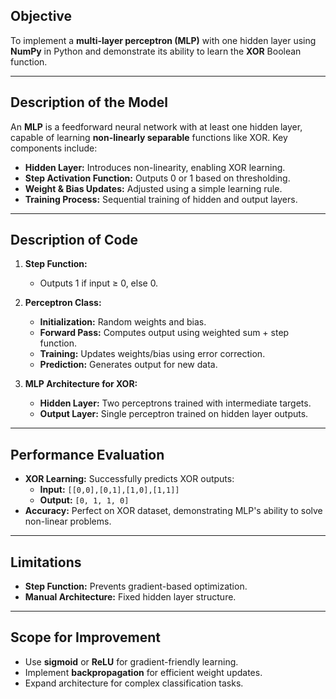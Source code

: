 ## Objective

To implement a **multi-layer perceptron (MLP)** with one hidden layer using **NumPy** in Python and demonstrate its ability to learn the **XOR** Boolean function.

---

## Description of the Model

An **MLP** is a feedforward neural network with at least one hidden layer, capable of learning **non-linearly separable** functions like XOR. Key components include:

- **Hidden Layer:** Introduces non-linearity, enabling XOR learning.
- **Step Activation Function:** Outputs 0 or 1 based on thresholding.
- **Weight & Bias Updates:** Adjusted using a simple learning rule.
- **Training Process:** Sequential training of hidden and output layers.

---

## Description of Code

1. **Step Function:**

   - Outputs 1 if input ≥ 0, else 0.

2. **Perceptron Class:**

   - **Initialization:** Random weights and bias.
   - **Forward Pass:** Computes output using weighted sum + step function.
   - **Training:** Updates weights/bias using error correction.
   - **Prediction:** Generates output for new data.

3. **MLP Architecture for XOR:**
   - **Hidden Layer:** Two perceptrons trained with intermediate targets.
   - **Output Layer:** Single perceptron trained on hidden layer outputs.

---

## Performance Evaluation

- **XOR Learning:** Successfully predicts XOR outputs:
  - **Input:** `[[0,0],[0,1],[1,0],[1,1]]`
  - **Output:** `[0, 1, 1, 0]`
- **Accuracy:** Perfect on XOR dataset, demonstrating MLP's ability to solve non-linear problems.

---

## Limitations

- **Step Function:** Prevents gradient-based optimization.
- **Manual Architecture:** Fixed hidden layer structure.

---

## Scope for Improvement

- Use **sigmoid** or **ReLU** for gradient-friendly learning.
- Implement **backpropagation** for efficient weight updates.
- Expand architecture for complex classification tasks.
